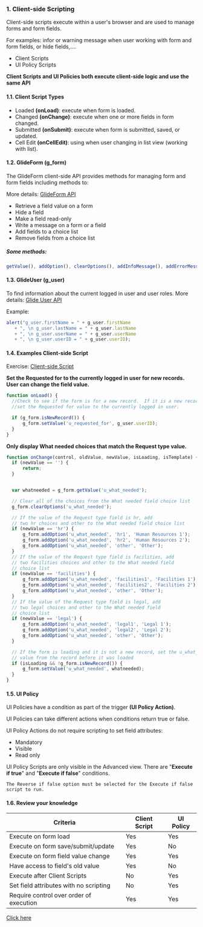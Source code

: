 ### 1. Client-side Scripting

Client-side scripts execute within a user's browser and are used to manage forms and form fields.

For examples: infor or warning message when user working with form and form fields, or hide fields,.... 

* Client Scripts
* UI Policy Scripts

**Client Scripts and UI Policies both execute client-side logic and use the same API**

  
#### 1.1. Client Script Types

- Loaded **(onLoad)**: execute when form is loaded.
- Changed **(onChange)**: execute when one or more fields in form changed.
- Submitted **(onSubmit)**: execute when form is submitted, saved, or updated.
- Cell Edit **(onCellEdit)**: using when user changing in list view (working with list).

#### 1.2. GlideForm (g_form)

The GlideForm client-side API provides methods for managing form and form fields including methods to:

More details: [GlideForm API](https://developer.servicenow.com/dev.do#!/reference/api/sandiego/client/c_GlideFormAPI)

- Retrieve a field value on a form
- Hide a field
- Make a field read-only
- Write a message on a form or a field
- Add fields to a choice list
- Remove fields from a choice list

##### Some methods:

```javascript
getValue(), addOption(), clearOptions(), addInfoMessage(), addErrorMessage(), showFieldMsg().....
```

#### 1.3. GlideUser (g_user)

To find information about the current logged in user and user roles.
More details: [Glide User API](https://developer.servicenow.com/dev.do#!/reference/api/sandiego/client/c_GlideUserAPI)

Example:

```javascript
alert("g_user.firstName = " + g_user.firstName
   + ", \n g_user.lastName = " + g_user.lastName
   + ", \n g_user.userName = " + g_user.userName
   + ", \n g_user.userID = " + g_user.userID);
```

#### 1.4. Examples Client-side Script
  Exercise: [Client-side Script](https://developer.servicenow.com/dev.do#!/learn/courses/sandiego/app_store_learnv2_scripting_sandiego_scripting_in_servicenow/app_store_learnv2_scripting_sandiego_client_side_scripting/app_store_learnv2_scripting_sandiego_exercise_create_client_scripts)

**Set the Requested for to the currently logged in user for new records.
User can change the field value.**

```javascript
function onLoad() {
  //Check to see if the form is for a new record.  If it is a new record,
  //set the Requested for value to the currently logged in user.

  if (g_form.isNewRecord()) {
      g_form.setValue('u_requested_for', g_user.userID);
  }
}
```

**Only display What needed choices that match the Request type value.**

```javascript
function onChange(control, oldValue, newValue, isLoading, isTemplate) {
  if (newValue == '') {
      return;
  }


  var whatneeded = g_form.getValue('u_what_needed');

  // Clear all of the choices from the What needed field choice list
  g_form.clearOptions('u_what_needed');

  // If the value of the Request type field is hr, add
  // two hr choices and other to the What needed field choice list
  if (newValue == 'hr') {
      g_form.addOption('u_what_needed', 'hr1', 'Human Resources 1');
      g_form.addOption('u_what_needed', 'hr2', 'Human Resources 2');
      g_form.addOption('u_what_needed', 'other', 'Other');
  }
  // If the value of the Request type field is facilities, add
  // two facilities choices and other to the What needed field
  // choice list
  if (newValue == 'facilities') {
      g_form.addOption('u_what_needed', 'facilities1', 'Facilities 1');
      g_form.addOption('u_what_needed', 'facilities2', 'Facilities 2');
      g_form.addOption('u_what_needed', 'other', 'Other');
  }
  // If the value of the Request type field is legal, add
  // two legal choices and other to the What needed field
  // choice list
  if (newValue == 'legal') {
      g_form.addOption('u_what_needed', 'legal1', 'Legal 1');
      g_form.addOption('u_what_needed', 'legal2', 'Legal 2');
      g_form.addOption('u_what_needed', 'other', 'Other');
  }

  // If the form is loading and it is not a new record, set the u_what_needed value to the
  // value from the record before it was loaded
  if (isLoading && !g_form.isNewRecord()) {
      g_form.setValue('u_what_needed', whatneeded);
  }
}
```
#### 1.5. UI Policy

UI Policies have a condition as part of the trigger **(UI Policy Action)**.

UI Policies can take different actions when conditions return true or false.

UI Policy Actions do not require scripting to set field attributes:
* Mandatory
* Visible
* Read only

UI Policy Scripts are only visible in the Advanced view. There are "**Execute if true**" and "**Execute if false**" conditions.

```
The Reverse if false option must be selected for the Execute if false script to run.
```

#### 1.6. Review your knowledge

| Criteria                                | Client Script | UI Policy |
| --------------------------------------- | ------------- | --------- |
| Execute on form load                    | Yes           | Yes       |
| Execute on form save/submit/update      | Yes           | No        |
| Execute on form field value change      | Yes           | Yes       |
| Have access to field's old value        | Yes           | No        |
| Execute after Client Scripts            | No            | Yes       |
| Set field attributes with no scripting  | No            | Yes       |
| Require control over order of execution | Yes           | Yes       |


[Click here](https://developer.servicenow.com/dev.do#!/learn/learning-plans/sandiego/new_to_servicenow/app_store_learnv2_scripting_sandiego_test_your_client_side_scripting_knowledge)
